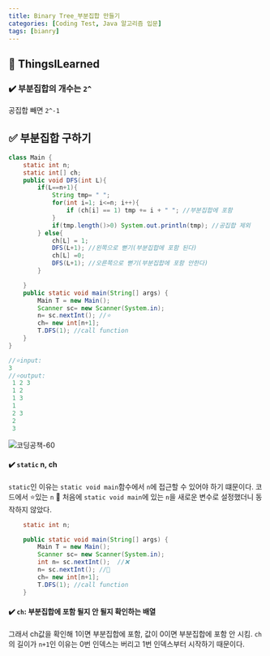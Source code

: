 ```yaml
---
title: Binary Tree_부분집합 만들기
categories: [Coding Test, Java 알고리즘 입문]
tags: [bianry]
---
```


## 🔵 ThingsILearned

### ✔️ 부분집합의 개수는 `2^`

공집합 빼면 `2^-1`

## ✅ 부분집합 구하기

```java
class Main {
    static int n;
    static int[] ch;
    public void DFS(int L){
        if(L==n+1){
            String tmp= " ";
            for(int i=1; i<=n; i++){
                if (ch[i] == 1) tmp += i + " "; //부분집합에 포함
            }
            if(tmp.length()>0) System.out.println(tmp); //공집합 제외
        } else{
            ch[L] = 1;
            DFS(L+1); //왼쪽으로 뻗기(부분집합에 포함 된다)
            ch[L] =0;
            DFS(L+1); //오른쪽으로 뻗기(부분집합에 포함 안한다)
        }

    }
    public static void main(String[] args) {
        Main T = new Main();
        Scanner sc= new Scanner(System.in);
        n= sc.nextInt(); //⭐️
        ch= new int[n+1];
        T.DFS(1); //call function
    }
}

//⭐️input:
3
//⭐️output:
 1 2 3
 1 2
 1 3
 1
 2 3
 2
 3
```

![코딩공책-60](https://github.com/soheeparklee/Backend-shoppingMall-Mar2024/assets/97790983/4b96de81-2844-4f5e-82e3-24fcc7cd2389)

#### ✔️ **`static` n, ch**

`static`인 이유는 `static void main`함수에서 `n`에 접근할 수 있어야 하기 떄문이다.
코드에서 ⭐️있는 `n`
🔴 처음에 `static void main`에 있는 `n`을 새로운 변수로 설정했더니 동작하지 않았다.

```java
    static int n;

    public static void main(String[] args) {
        Main T = new Main();
        Scanner sc= new Scanner(System.in);
        int n= sc.nextInt();  //❌
        n= sc.nextInt(); //🔴
        ch= new int[n+1];
        T.DFS(1); //call function
    }
```

#### ✔️ **`ch`: 부분집합에 포함 될지 안 될지 확인하는 배열**

그래서 ch값을 확인해 1이면 부분집합에 포함,
값이 0이면 부분집합에 포함 안 시킴.
`ch`의 길이가 `n+1`인 이유는 0번 인덱스는 버리고 1번 인덱스부터 시작하기 때문이다.
